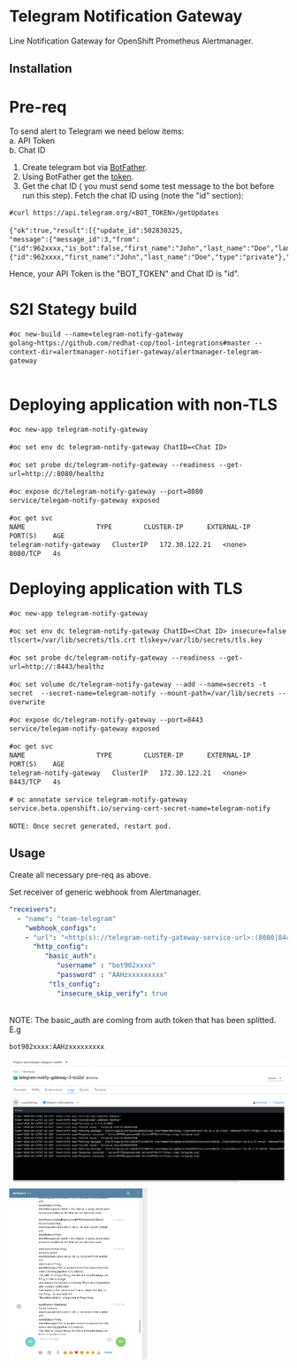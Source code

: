# Telegram Notification Gateway #

Line Notification Gateway for OpenShift Prometheus Alertmanager.

## Installation ##

# Pre-req
To send alert to Telegram we need below items:  
a. API Token  
b. Chat ID  


1. Create telegram bot via [BotFather](https://core.telegram.org/bots#6-botfather).
2. Using BotFather get the [token](https://www.siteguarding.com/en/how-to-get-telegram-bot-api-token).
3. Get the chat ID ( you must send some test message to the bot before run this step). Fetch the chat ID using (note the "id" section):
```
#curl https://api.telegram.org/<BOT_TOKEN>/getUpdates

{"ok":true,"result":[{"update_id":502830325,
"message":{"message_id":3,"from":{"id":962xxxx,"is_bot":false,"first_name":"John","last_name":"Doe","language_code":"en"},"chat":{"id":962xxxx,"first_name":"John","last_name":"Doe","type":"private"},"date":1587444744,"text":"hello"}}]}
```

Hence, your API Token is the "BOT_TOKEN" and Chat ID is "id".

# S2I Stategy build

```
#oc new-build --name=telegram-notify-gateway golang~https://github.com/redhat-cop/tool-integrations#master --context-dir=alertmanager-notifier-gateway/alertmanager-telegram-gateway


```

# Deploying application with non-TLS
```
#oc new-app telegram-notify-gateway

#oc set env dc telegram-notify-gateway ChatID=<Chat ID>

#oc set probe dc/telegram-notify-gateway --readiness --get-url=http://:8080/healthz

#oc expose dc/telegram-notify-gateway --port=8080
service/telegam-notify-gateway exposed

#oc get svc
NAME                  TYPE        CLUSTER-IP      EXTERNAL-IP   PORT(S)    AGE
telegram-notify-gateway   ClusterIP   172.30.122.21   <none>        8080/TCP   4s

```

# Deploying application with TLS
```
#oc new-app telegram-notify-gateway

#oc set env dc telegram-notify-gateway ChatID=<Chat ID> insecure=false tlscert=/var/lib/secrets/tls.crt tlskey=/var/lib/secrets/tls.key

#oc set probe dc/telegram-notify-gateway --readiness --get-url=http://:8443/healthz

#oc set volume dc/telegram-notify-gateway --add --name=secrets -t secret  --secret-name=telegram-notify --mount-path=/var/lib/secrets --overwrite

#oc expose dc/telegram-notify-gateway --port=8443
service/telegam-notify-gateway exposed

#oc get svc
NAME                  TYPE        CLUSTER-IP      EXTERNAL-IP   PORT(S)    AGE
telegram-notify-gateway   ClusterIP   172.30.122.21   <none>        8443/TCP   4s

# oc annotate service telegram-notify-gateway service.beta.openshift.io/serving-cert-secret-name=telegram-notify

NOTE: Once secret generated, restart pod.

```

## Usage ##

Create all necessary pre-req as above.

Set receiver of generic webhook from Alertmanager.



```yaml
"receivers":
  - "name": "team-telegram"
    "webhook_configs":
    - "url": "<http(s)://telegram-notify-gateway-service-url>:(8080|8443)/webhook"
      "http_config":
         "basic_auth":
            "username" : "bot902xxxx"
            "password" : "AAHzxxxxxxxxx"
          "tls_config":
            "insecure_skip_verify": true
            
```
NOTE: The basic_auth are coming from auth token that has been splitted. E.g
```
bot902xxxx:AAHzxxxxxxxxx
```


<img src="/alertmanager-notifier-gateway/alertmanager-telegram-gateway/artefacts/telegram.png">
<img src="/alertmanager-notifier-gateway/alertmanager-telegram-gateway/artefacts/telegram_rcv.png" width="250">
